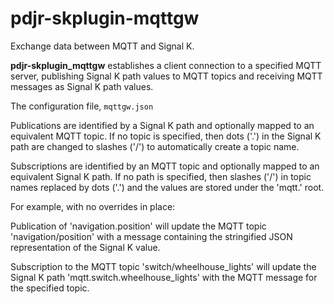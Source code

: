 # pdjr-skplugin-mqttgw

Exchange data between MQTT and Signal K.

__pdjr-skplugin_mqttgw__ establishes a client connection to a specified
MQTT server, publishing Signal K path values to MQTT topics and receiving
MQTT messages as Signal K path values.

The configuration file, ```mqttgw.json```

Publications are identified by a Signal K path and optionally mapped to
an equivalent MQTT topic.
If no topic is specified, then dots ('.') in the Signal K path are changed
to slashes ('/') to automatically create a topic name.

Subscriptions are identified by an MQTT topic and optionally mapped to an
equivalent Signal K path.
If no path is specified, then slashes ('/') in topic names replaced by dots
('.') and the values are stored under the 'mqtt.' root.

For example, with no overrides in place:

Publication of 'navigation.position' will update the MQTT topic 'navigation/position'
with a message containing the stringified JSON representation of the Signal K value.

Subscription to the MQTT topic 'switch/wheelhouse_lights' will update the
Signal K path 'mqtt.switch.wheelhouse_lights' with the MQTT message for the
specified topic.


